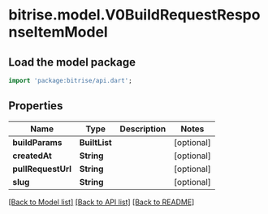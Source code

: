 # bitrise.model.V0BuildRequestResponseItemModel

## Load the model package
```dart
import 'package:bitrise/api.dart';
```

## Properties
Name | Type | Description | Notes
------------ | ------------- | ------------- | -------------
**buildParams** | **BuiltList<int>** |  | [optional] 
**createdAt** | **String** |  | [optional] 
**pullRequestUrl** | **String** |  | [optional] 
**slug** | **String** |  | [optional] 

[[Back to Model list]](../README.md#documentation-for-models) [[Back to API list]](../README.md#documentation-for-api-endpoints) [[Back to README]](../README.md)


